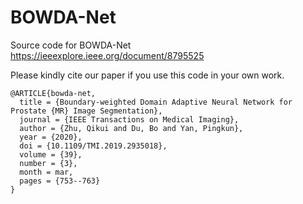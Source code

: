 # BOWDA-Net
Source code for BOWDA-Net
https://ieeexplore.ieee.org/document/8795525


Please kindly cite our paper if you use this code in your own work.
```
@ARTICLE{bowda-net, 
  title = {Boundary-weighted Domain Adaptive Neural Network for Prostate {MR} Image Segmentation}, 
  journal = {IEEE Transactions on Medical Imaging},
  author = {Zhu, Qikui and Du, Bo and Yan, Pingkun},
  year = {2020}, 
  doi = {10.1109/TMI.2019.2935018}, 
  volume = {39},
  number = {3},
  month = mar,
  pages = {753--763}
}
```
